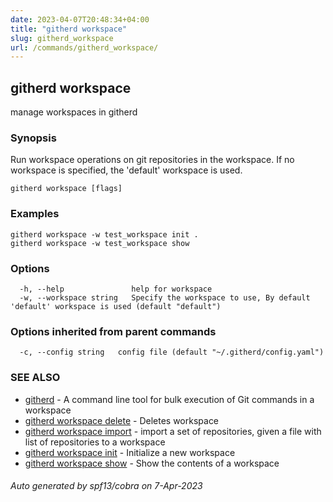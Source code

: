 ```yaml
---
date: 2023-04-07T20:48:34+04:00
title: "githerd workspace"
slug: githerd_workspace
url: /commands/githerd_workspace/
---
```

## githerd workspace

manage workspaces in githerd

### Synopsis

Run workspace operations on git repositories in the workspace. If no workspace is specified, the 'default' workspace is used.

```
githerd workspace [flags]
```

### Examples

```
githerd workspace -w test_workspace init .
githerd workspace -w test_workspace show
```

### Options

```
  -h, --help               help for workspace
  -w, --workspace string   Specify the workspace to use, By default 'default' workspace is used (default "default")
```

### Options inherited from parent commands

```
  -c, --config string   config file (default "~/.githerd/config.yaml")
```

### SEE ALSO

* [githerd](./githerd.md)	 - A command line tool for bulk execution of Git commands in a workspace
* [githerd workspace delete](./githerd_workspace_delete.md)	 - Deletes workspace
* [githerd workspace import](./githerd_workspace_import.md)	 - import a set of repositories, given a file with list of repositories to a workspace
* [githerd workspace init](./githerd_workspace_init.md)	 - Initialize a new workspace
* [githerd workspace show](./githerd_workspace_show.md)	 - Show the contents of a workspace

###### Auto generated by spf13/cobra on 7-Apr-2023

